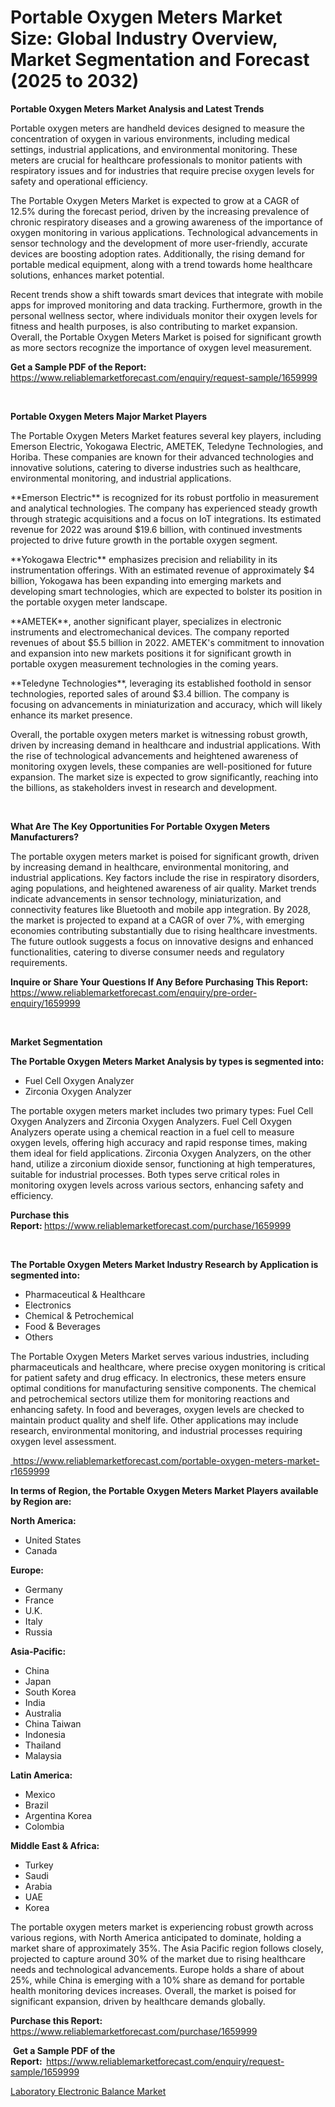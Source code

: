 <p><h1>Portable Oxygen Meters Market Size: Global Industry Overview, Market Segmentation and Forecast (2025 to 2032)</h1></p><p><strong>Portable Oxygen Meters Market Analysis and Latest Trends</strong></p>
<p><p>Portable oxygen meters are handheld devices designed to measure the concentration of oxygen in various environments, including medical settings, industrial applications, and environmental monitoring. These meters are crucial for healthcare professionals to monitor patients with respiratory issues and for industries that require precise oxygen levels for safety and operational efficiency.</p><p>The Portable Oxygen Meters Market is expected to grow at a CAGR of 12.5% during the forecast period, driven by the increasing prevalence of chronic respiratory diseases and a growing awareness of the importance of oxygen monitoring in various applications. Technological advancements in sensor technology and the development of more user-friendly, accurate devices are boosting adoption rates. Additionally, the rising demand for portable medical equipment, along with a trend towards home healthcare solutions, enhances market potential.</p><p>Recent trends show a shift towards smart devices that integrate with mobile apps for improved monitoring and data tracking. Furthermore, growth in the personal wellness sector, where individuals monitor their oxygen levels for fitness and health purposes, is also contributing to market expansion. Overall, the Portable Oxygen Meters Market is poised for significant growth as more sectors recognize the importance of oxygen level measurement.</p></p>
<p><strong>Get a Sample PDF of the Report:&nbsp;</strong> <a href="https://www.reliablemarketforecast.com/enquiry/request-sample/1659999?utm_campaign=2932&utm_medium=2&utm_source=Github&utm_content=ia&utm_term=10042025&utm_id=portable-oxygen-meters">https://www.reliablemarketforecast.com/enquiry/request-sample/1659999</a></p>
<p>&nbsp;</p>
<p><strong>Portable Oxygen Meters Major Market Players</strong></p>
<p><p>The Portable Oxygen Meters Market features several key players, including Emerson Electric, Yokogawa Electric, AMETEK, Teledyne Technologies, and Horiba. These companies are known for their advanced technologies and innovative solutions, catering to diverse industries such as healthcare, environmental monitoring, and industrial applications.</p><p>**Emerson Electric** is recognized for its robust portfolio in measurement and analytical technologies. The company has experienced steady growth through strategic acquisitions and a focus on IoT integrations. Its estimated revenue for 2022 was around $19.6 billion, with continued investments projected to drive future growth in the portable oxygen segment.</p><p>**Yokogawa Electric** emphasizes precision and reliability in its instrumentation offerings. With an estimated revenue of approximately $4 billion, Yokogawa has been expanding into emerging markets and developing smart technologies, which are expected to bolster its position in the portable oxygen meter landscape.</p><p>**AMETEK**, another significant player, specializes in electronic instruments and electromechanical devices. The company reported revenues of about $5.5 billion in 2022. AMETEK's commitment to innovation and expansion into new markets positions it for significant growth in portable oxygen measurement technologies in the coming years.</p><p>**Teledyne Technologies**, leveraging its established foothold in sensor technologies, reported sales of around $3.4 billion. The company is focusing on advancements in miniaturization and accuracy, which will likely enhance its market presence.</p><p>Overall, the portable oxygen meters market is witnessing robust growth, driven by increasing demand in healthcare and industrial applications. With the rise of technological advancements and heightened awareness of monitoring oxygen levels, these companies are well-positioned for future expansion. The market size is expected to grow significantly, reaching into the billions, as stakeholders invest in research and development.</p></p>
<p>&nbsp;</p>
<p><strong>What Are The Key Opportunities For Portable Oxygen Meters Manufacturers?</strong></p>
<p><p>The portable oxygen meters market is poised for significant growth, driven by increasing demand in healthcare, environmental monitoring, and industrial applications. Key factors include the rise in respiratory disorders, aging populations, and heightened awareness of air quality. Market trends indicate advancements in sensor technology, miniaturization, and connectivity features like Bluetooth and mobile app integration. By 2028, the market is projected to expand at a CAGR of over 7%, with emerging economies contributing substantially due to rising healthcare investments. The future outlook suggests a focus on innovative designs and enhanced functionalities, catering to diverse consumer needs and regulatory requirements.</p></p>
<p><strong>Inquire or Share Your Questions If Any Before Purchasing This Report:</strong> <a href="https://www.reliablemarketforecast.com/enquiry/pre-order-enquiry/1659999?utm_campaign=2932&utm_medium=2&utm_source=Github&utm_content=ia&utm_term=10042025&utm_id=portable-oxygen-meters">https://www.reliablemarketforecast.com/enquiry/pre-order-enquiry/1659999</a></p>
<p>&nbsp;</p>
<p><strong>Market Segmentation</strong></p>
<p><strong>The Portable Oxygen Meters Market Analysis by types is segmented into:</strong></p>
<p><ul><li>Fuel Cell Oxygen Analyzer</li><li>Zirconia Oxygen Analyzer</li></ul></p>
<p><p>The portable oxygen meters market includes two primary types: Fuel Cell Oxygen Analyzers and Zirconia Oxygen Analyzers. Fuel Cell Oxygen Analyzers operate using a chemical reaction in a fuel cell to measure oxygen levels, offering high accuracy and rapid response times, making them ideal for field applications. Zirconia Oxygen Analyzers, on the other hand, utilize a zirconium dioxide sensor, functioning at high temperatures, suitable for industrial processes. Both types serve critical roles in monitoring oxygen levels across various sectors, enhancing safety and efficiency.</p></p>
<p><strong>Purchase this Report:&nbsp;</strong><a href="https://www.reliablemarketforecast.com/purchase/1659999?utm_campaign=2932&utm_medium=2&utm_source=Github&utm_content=ia&utm_term=10042025&utm_id=portable-oxygen-meters">https://www.reliablemarketforecast.com/purchase/1659999</a></p>
<p>&nbsp;</p>
<p><strong>The Portable Oxygen Meters Market Industry Research by Application is segmented into:</strong></p>
<p><ul><li>Pharmaceutical & Healthcare</li><li>Electronics</li><li>Chemical & Petrochemical</li><li>Food & Beverages</li><li>Others</li></ul></p>
<p><p>The Portable Oxygen Meters Market serves various industries, including pharmaceuticals and healthcare, where precise oxygen monitoring is critical for patient safety and drug efficacy. In electronics, these meters ensure optimal conditions for manufacturing sensitive components. The chemical and petrochemical sectors utilize them for monitoring reactions and enhancing safety. In food and beverages, oxygen levels are checked to maintain product quality and shelf life. Other applications may include research, environmental monitoring, and industrial processes requiring oxygen level assessment.</p></p>
<p><a href="https://www.reliablemarketforecast.com/portable-oxygen-meters-market-r1659999?utm_campaign=2932&utm_medium=2&utm_source=Github&utm_content=ia&utm_term=10042025&utm_id=portable-oxygen-meters">&nbsp;https://www.reliablemarketforecast.com/portable-oxygen-meters-market-r1659999</a></p>
<p><strong>In terms of Region, the Portable Oxygen Meters Market Players available by Region are:</strong></p>
<p>
    <p> <strong> North America: </strong>
        <ul>
            <li>United States</li>
            <li>Canada</li>
        </ul>
        </p> 
    <p> <strong> Europe: </strong>
        <ul>
            <li>Germany</li>
            <li>France</li>
            <li>U.K.</li>
            <li>Italy</li>
            <li>Russia</li>
        </ul>
        </p> 
    <p> <strong> Asia-Pacific: </strong>
        <ul>
            <li>China</li>
            <li>Japan</li>
            <li>South Korea</li>
            <li>India</li>
            <li>Australia</li>
            <li>China Taiwan</li>
            <li>Indonesia</li>
            <li>Thailand</li>
            <li>Malaysia</li>
        </ul>
        </p> 
    <p> <strong> Latin America: </strong>
        <ul>
            <li>Mexico</li>
            <li>Brazil</li>
            <li>Argentina Korea</li>
            <li>Colombia</li>
        </ul>
        </p> 
    <p> <strong> Middle East & Africa: </strong>
        <ul>
            <li>Turkey</li>
            <li>Saudi</li>
            <li>Arabia</li>
            <li>UAE</li>
            <li>Korea</li>
        </ul>
    </p>
    </p>
<p><p>The portable oxygen meters market is experiencing robust growth across various regions, with North America anticipated to dominate, holding a market share of approximately 35%. The Asia Pacific region follows closely, projected to capture around 30% of the market due to rising healthcare needs and technological advancements. Europe holds a share of about 25%, while China is emerging with a 10% share as demand for portable health monitoring devices increases. Overall, the market is poised for significant expansion, driven by healthcare demands globally.</p></p>
<p><strong>Purchase this Report: </strong><a href="https://www.reliablemarketforecast.com/purchase/1659999?utm_campaign=2932&utm_medium=2&utm_source=Github&utm_content=ia&utm_term=10042025&utm_id=portable-oxygen-meters">https://www.reliablemarketforecast.com/purchase/1659999</a></p>
<p>&nbsp;<strong>Get a Sample PDF of the Report:&nbsp;&nbsp;</strong><a href="https://www.reliablemarketforecast.com/enquiry/request-sample/1659999?utm_campaign=2932&utm_medium=2&utm_source=Github&utm_content=ia&utm_term=10042025&utm_id=portable-oxygen-meters">https://www.reliablemarketforecast.com/enquiry/request-sample/1659999</a></p>
<p><strong></strong></p>
<p><p><a href="https://github.com/kadutjoelly83/Market-Research-Report-List-1/blob/main/laboratory-electronic-balance-market.md?utm_campaign=2932&utm_medium=2&utm_source=Github&utm_content=ia&utm_term=10042025&utm_id=portable-oxygen-meters">Laboratory Electronic Balance Market</a></p></p>